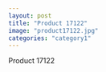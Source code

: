 ```yaml
---
layout: post
title: "Product 17122"
image: "product17122.jpg"
categories: "category1"
---
```

Product 17122
